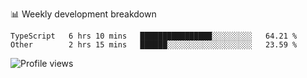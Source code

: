 📊 Weekly development breakdown
<!--START_SECTION:waka-->

```text
TypeScript   6 hrs 10 mins   ████████████████░░░░░░░░░   64.21 %
Other        2 hrs 15 mins   ██████░░░░░░░░░░░░░░░░░░░   23.59 %
```

<!--END_SECTION:waka-->

<img src="https://gpvc.arturio.dev/iqbalfasri" alt="Profile views"/>
